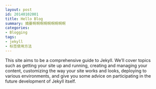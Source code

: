 ```yaml
---
layout: post
id: 20140102001
title: Hello Blog
summary: 摘要啊啊啊啊啊啊啊啊啊
categories:
- Blogging
tags:
- jekyll
- 标签使用方法
---
```

This site aims to be a comprehensive guide to Jekyll. 
We’ll cover topics such as getting your site up and running, 
creating and managing your content, customizing the way your site works and looks, 
deploying to various environments, and give you some advice on participating in the 
future development of Jekyll itself.